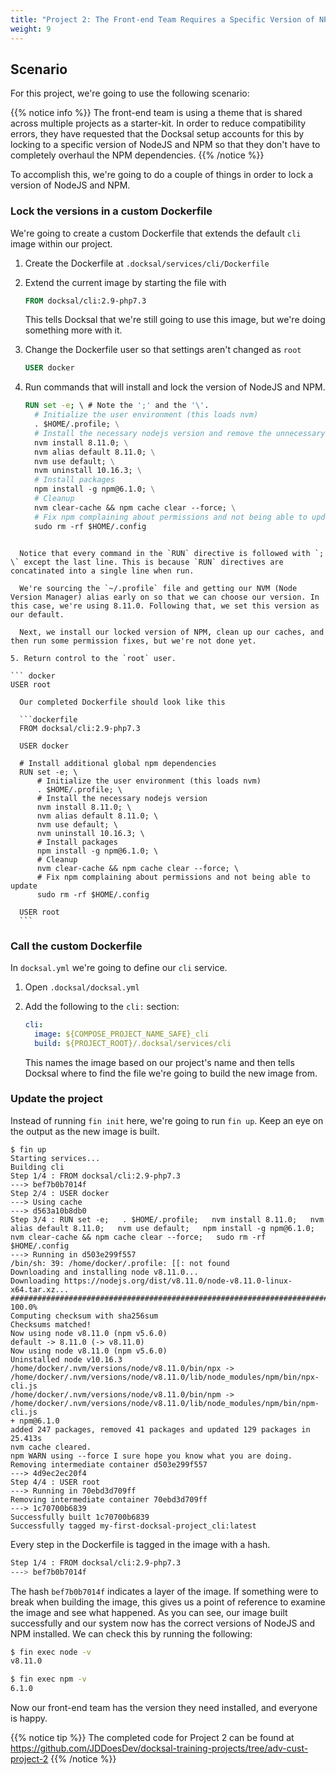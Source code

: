 ```yaml
---
title: "Project 2: The Front-end Team Requires a Specific Version of NPM and NodeJS"
weight: 9
---
```


## Scenario

For this project, we're going to use the following scenario:

{{% notice info %}}
The front-end team is using a theme that is shared across multiple projects as a starter-kit. In order to reduce compatibility errors, they have requested that the Docksal setup accounts for this by locking to a specific version of NodeJS and NPM so that they don't have to completely overhaul the NPM dependencies.
{{% /notice %}}

To accomplish this, we're going to do a couple of things in order to lock a version of NodeJS and NPM.

### Lock the versions in a custom Dockerfile

We're going to create a custom Dockerfile that extends the default `cli` image within our project.

1. Create the Dockerfile at `.docksal/services/cli/Dockerfile`
2. Extend the current image by starting the file with

    ``` dockerfile
    FROM docksal/cli:2.9-php7.3
    ```

    This tells Docksal that we're still going to use this image, but we're doing something more with it.

3. Change the Dockerfile user so that settings aren't changed as `root`

    ``` dockerfile
    USER docker
    ```

4. Run commands that will install and lock the version of NodeJS and NPM.

    ``` dockerfile
    RUN set -e; \ # Note the ';' and the '\'.
      # Initialize the user environment (this loads nvm)
      . $HOME/.profile; \
      # Install the necessary nodejs version and remove the unnecessary version
      nvm install 8.11.0; \
      nvm alias default 8.11.0; \
      nvm use default; \
      nvm uninstall 10.16.3; \
      # Install packages
      npm install -g npm@6.1.0; \
      # Cleanup
      nvm clear-cache && npm cache clear --force; \
      # Fix npm complaining about permissions and not being able to update
      sudo rm -rf $HOME/.config
  ```

    Notice that every command in the `RUN` directive is followed with `; \` except the last line. This is because `RUN` directives are concatinated into a single line when run.

    We're sourcing the `~/.profile` file and getting our NVM (Node Version Manager) alias early on so that we can choose our version. In this case, we're using 8.11.0. Following that, we set this version as our default.

    Next, we install our locked version of NPM, clean up our caches, and then run some permission fixes, but we're not done yet.

5. Return control to the `root` user.

  ``` docker
  USER root
  ```

      Our completed Dockerfile should look like this

      ```dockerfile
      FROM docksal/cli:2.9-php7.3

      USER docker

      # Install additional global npm dependencies
      RUN set -e; \
          # Initialize the user environment (this loads nvm)
          . $HOME/.profile; \
          # Install the necessary nodejs version
          nvm install 8.11.0; \
          nvm alias default 8.11.0; \
          nvm use default; \
          nvm uninstall 10.16.3; \
          # Install packages
          npm install -g npm@6.1.0; \
          # Cleanup
          nvm clear-cache && npm cache clear --force; \
          # Fix npm complaining about permissions and not being able to update
          sudo rm -rf $HOME/.config

      USER root
      ```

### Call the custom Dockerfile

In `docksal.yml` we're going to define our `cli` service.


1. Open `.docksal/docksal.yml`
2. Add the following to the `cli:` section:

    ```yaml
    cli:
      image: ${COMPOSE_PROJECT_NAME_SAFE}_cli
      build: ${PROJECT_ROOT}/.docksal/services/cli
    ```

    This names the image based on our project's name and then tells Docksal where to find the file we're going to build the new image from.

### Update the project

Instead of running `fin init` here, we're going to run `fin up`. Keep an eye on the output as the new image is built.

``` shell
$ fin up
Starting services...
Building cli
Step 1/4 : FROM docksal/cli:2.9-php7.3
---> bef7b0b7014f
Step 2/4 : USER docker
---> Using cache
---> d563a10b8db0
Step 3/4 : RUN set -e;   . $HOME/.profile;   nvm install 8.11.0;   nvm alias default 8.11.0;   nvm use default;   npm install -g npm@6.1.0;   nvm clear-cache && npm cache clear --force;   sudo rm -rf $HOME/.config
---> Running in d503e299f557
/bin/sh: 39: /home/docker/.profile: [[: not found
Downloading and installing node v8.11.0...
Downloading https://nodejs.org/dist/v8.11.0/node-v8.11.0-linux-x64.tar.xz...
######################################################################## 100.0%
Computing checksum with sha256sum
Checksums matched!
Now using node v8.11.0 (npm v5.6.0)
default -> 8.11.0 (-> v8.11.0)
Now using node v8.11.0 (npm v5.6.0)
Uninstalled node v10.16.3
/home/docker/.nvm/versions/node/v8.11.0/bin/npx -> /home/docker/.nvm/versions/node/v8.11.0/lib/node_modules/npm/bin/npx-cli.js
/home/docker/.nvm/versions/node/v8.11.0/bin/npm -> /home/docker/.nvm/versions/node/v8.11.0/lib/node_modules/npm/bin/npm-cli.js
+ npm@6.1.0
added 247 packages, removed 41 packages and updated 129 packages in 25.413s
nvm cache cleared.
npm WARN using --force I sure hope you know what you are doing.
Removing intermediate container d503e299f557
---> 4d9ec2ec20f4
Step 4/4 : USER root
---> Running in 70ebd3d709ff
Removing intermediate container 70ebd3d709ff
---> 1c70700b6839
Successfully built 1c70700b6839
Successfully tagged my-first-docksal-project_cli:latest
```

Every step in the Dockerfile is tagged in the image with a hash.

``` bash
Step 1/4 : FROM docksal/cli:2.9-php7.3
---> bef7b0b7014f
```

The hash `bef7b0b7014f` indicates a layer of the image. If something were to break when building the image, this gives us a point of reference to examine the image and see what happened. As you can see, our image built successfully and our system now has the correct versions of NodeJS and NPM installed. We can check this by running the following:

``` bash
$ fin exec node -v
v8.11.0

$ fin exec npm -v
6.1.0
```

Now our front-end team has the version they need installed, and everyone is happy.

{{% notice tip %}}
The completed code for Project 2 can be found at https://github.com/JDDoesDev/docksal-training-projects/tree/adv-cust-project-2
{{% /notice %}}
